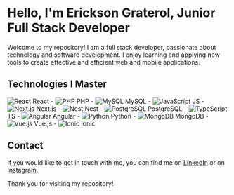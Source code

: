 # Hello, I'm Erickson Graterol, Junior Full Stack Developer

Welcome to my repository! I am a full stack developer, passionate about technology and software development. I enjoy learning and applying new tools to create effective and efficient web and mobile applications.

## Technologies I Master

![React](https://upload.wikimedia.org/wikipedia/commons/a/a7/React-icon.svg) React - 
![PHP](https://upload.wikimedia.org/wikipedia/commons/2/27/PHP-logo.svg) PHP - 
![MySQL](https://upload.wikimedia.org/wikipedia/en/0/0a/MySQL_logo.png) MySQL - 
![JavaScript](https://upload.wikimedia.org/wikipedia/commons/6/6a/JavaScript-logo.png) JS - 
![Next.js](https://nextjs.org/static/favicon.ico) Next.js - 
![Nest](https://nestjs.com/favicon.ico) Nest - 
![PostgreSQL](https://upload.wikimedia.org/wikipedia/commons/2/29/Postgresql_elephant.svg) PostgreSQL - 
![TypeScript](https://upload.wikimedia.org/wikipedia/commons/4/4c/TypeScript_logo_2020.svg) TS - 
![Angular](https://upload.wikimedia.org/wikipedia/commons/c/cf/Angular_full_color_logo.svg) Angular - 
![Python](https://upload.wikimedia.org/wikipedia/commons/c/c3/Python-logo-notext.svg) Python - 
![MongoDB](https://upload.wikimedia.org/wikipedia/commons/9/93/MongoDB_Logo.svg) MongoDB - 
![Vue.js](https://upload.wikimedia.org/wikipedia/commons/9/95/Vue.js_Logo_2.svg) Vue.js - 
![Ionic](https://ionicframework.com/docs/img/ionic-logo.svg) Ionic
## Contact

If you would like to get in touch with me, you can find me on [LinkedIn](www.linkedin.com/in/erickson-graterol-5370632a5) or on [Instagram](https://www.instagram.com/erick.gr17/).

Thank you for visiting my repository!
